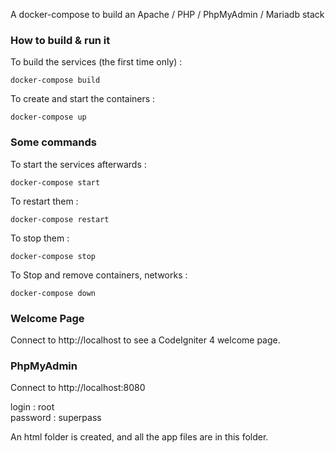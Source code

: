 A docker-compose to build an Apache / PHP / PhpMyAdmin / Mariadb stack

### How to build & run it

To build the services (the first time only) :
```
docker-compose build
```

To create and start the containers :
```
docker-compose up
```

### Some commands

To start the services afterwards :
```
docker-compose start
```

To restart them :
```
docker-compose restart
```

To stop them :
```
docker-compose stop
```

To Stop and remove containers, networks :
```
docker-compose down
```

### Welcome Page

Connect to http://localhost to see a CodeIgniter 4 welcome page.

### PhpMyAdmin

Connect to http://localhost:8080

login : root  
password : superpass

An html folder is created, and all the app files are in this folder.
